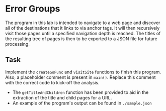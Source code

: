 # Error Groups

The program in this lab is intended to navigate to a web page and discover all of the destinations that it links to via anchor tags. It will then recursively visit those pages until a specified navigation depth is reached. The titles of the resulting tree of pages is then to be exported to a JSON file for future processing.

## Task
Implement the `createGoFunc` and `visitSite` functions to finish this program. Also, a placeholder comment is present in `main()`. Replace this comment with the correct code to kick-off the analysis.


* The `getTitleAndChildren` function has been provided to aid in the extraction of the title and child pages for a URL. 
* An example of the program's output can be found in `./sample.json` 

